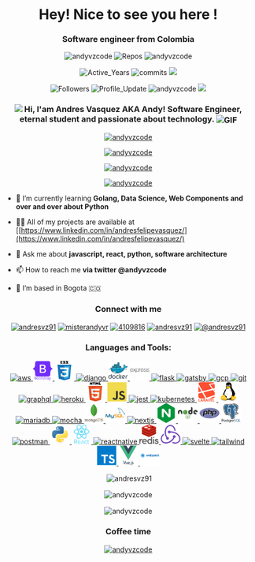 <h1 align="center">Hey! Nice to see you here !</h1>
<h3 align="center">Software engineer from Colombia</h3>


<p align="center">
  <img src="https://komarev.com/ghpvc/?username=andyvzcode" alt="andyvzcode"/>
  <img src="https://badges.pufler.dev/repos/andyvzcode" alt="Repos"/>
    <img alt="andyvzcode" src="https://badges.pufler.dev/visits/andyvzcode/andyvzcode?logo=GitHub&label=visits&color=success&logoColor=white&style=flat-square"/>
</p>
<p align="center">
  <img src="https://badges.pufler.dev/years/andyvzcode" alt="Active_Years"/>
  <img src="https://badges.pufler.dev/commits/daily/andyvzcode" alt="commits"/>
  <img src="https://img.shields.io/github/commit-activity/m/andyvzcode/andyvzcode" />
</p>
<p align="center">
  <img alt="Followers" src="https://img.shields.io/github/followers/andyvzcode?color=4C1&logo=github">
  <img alt="Profile_Update" src="https://img.shields.io/github/last-commit/andyvzcode/andyvzcode?label=Profile%20update&style=fflat-square">
  <img src="https://badges.pufler.dev/gists/andyvzcode" alt="andyvzcode"/>
  <img src="https://badges.pufler.dev/repos/andyvzcode" />
</p>

<h3 align="center"> 
    <img src="https://media.giphy.com/media/hvRJCLFzcasrR4ia7z/giphy.gif" width="21"></a> Hi, I'am Andres Vasquez AKA Andy! Software Engineer, eternal student and passionate about technology.  <img align="center" alt="GIF" width="30"  src="https://media.giphy.com/media/H6KusZ8pzxtyymblnE/giphy.gif" width="36"/>
</h3> 

<p align="center"> <a href="https://twitter.com/andyvzcode" target="blank"><img src="https://img.shields.io/twitter/follow/andyvzcode?logo=twitter&style=for-the-badge" alt="andyvzcode" /></a> </p>

<p align="center"> <a href="https://www.instagram.com/andresvz91/" target="blank"><img src="https://img.shields.io/badge/Instagram-E4405F?style=for-the-badge&logo=instagram&logoColor=white" alt="andyvzcode" /></a>

<p align="center"> <a href="https://www.facebook.com/andyvzcode" target="blank"><img src="https://img.shields.io/badge/Facebook-1877F2?style=for-the-badge&logo=facebook&logoColor=white" alt="andyvzcode" /></a>

<p align="center"> <a href="https://www.linkedin.com/in/andresfelipevasquez/" target="blank"><img src="https://img.shields.io/badge/LinkedIn-0077B5?style=for-the-badge&logo=linkedin&logoColor=white" alt="andyvzcode" /></a>

<!-- - 🔭 I’m currently working on [Ventura TRAVEL GmbH](https://www.venturatravel.org/) -->

- 🌱 I’m currently learning **Golang, Data Science, Web Components and over and over about Python**

- 👨‍💻 All of my projects are available at [[https://www.linkedin.com/in/andresfelipevasquez/](https://www.linkedin.com/in/andresfelipevasquez/)

- 💬 Ask me about **javascript, react, python, software architecture**

- 📫 How to reach me **via twitter @andyvzcode**

- 📍 I’m based in Bogota 🇨🇴

<!-- - ⚡ Fun fact **I love craft beer** -->

    
<div align="center">
<h3> Connect with me </h3> 
<p align="center">
    <a href="https://twitter.com/andyvzcode" target="blank"><img align="center" src="https://raw.githubusercontent.com/rahuldkjain/github-profile-readme-generator/master/src/images/icons/Social/twitter.svg" alt="andresvz91" height="30" width="40" /></a>
<a href="https://www.linkedin.com/in/andresfelipevasquez/" target="blank"><img align="center" src="https://raw.githubusercontent.com/rahuldkjain/github-profile-readme-generator/master/src/images/icons/Social/linked-in-alt.svg" alt="misterandyvr" height="30" width="40" /></a>
<a href="https://stackexchange.com/users/8573550/andres-vasquez" target="blank"><img align="center" src="https://raw.githubusercontent.com/rahuldkjain/github-profile-readme-generator/master/src/images/icons/Social/stack-overflow.svg" alt="4109816" height="30" width="40" /></a>
<a href="https://instagram.com/andyvzcode" target="blank"><img align="center" src="https://raw.githubusercontent.com/rahuldkjain/github-profile-readme-generator/master/src/images/icons/Social/instagram.svg" alt="andresvz91" height="30" width="40" /></a>
<a href="https://www.hackerrank.com/andresvz91" target="blank"><img align="center" src="https://raw.githubusercontent.com/rahuldkjain/github-profile-readme-generator/master/src/images/icons/Social/hackerrank.svg" alt="@andresvz91" height="30" width="40" /></a>
</p>  
    


<h3 align="center">Languages and Tools:</h3>
<p align="center"> <a href="https://aws.amazon.com" target="_blank" rel="noreferrer"> <img src="https://icongr.am/devicon/amazonwebservices-original.svg?size=148&color=currentColor" alt="aws" width="40" height="40"/> </a> <a href="https://getbootstrap.com" target="_blank" rel="noreferrer"> <img src="https://raw.githubusercontent.com/devicons/devicon/master/icons/bootstrap/bootstrap-plain-wordmark.svg" alt="bootstrap" width="40" height="40"/> </a> <a href="https://www.w3schools.com/css/" target="_blank" rel="noreferrer"> <img src="https://raw.githubusercontent.com/devicons/devicon/master/icons/css3/css3-original-wordmark.svg" alt="css3" width="40" height="40"/> </a> <a href="https://www.djangoproject.com/" target="_blank" rel="noreferrer"> <img src="https://icongr.am/devicon/django-original.svg?size=148&color=currentColor" alt="django" width="40" height="40"/> </a> <a href="https://www.docker.com/" target="_blank" rel="noreferrer"> <img src="https://raw.githubusercontent.com/devicons/devicon/master/icons/docker/docker-original-wordmark.svg" alt="docker" width="40" height="40"/> </a> <a href="https://expressjs.com" target="_blank" rel="noreferrer"> <img src="https://raw.githubusercontent.com/devicons/devicon/master/icons/express/express-original-wordmark.svg" alt="express" width="40" height="40"/> </a> <a href="https://flask.palletsprojects.com/" target="_blank" rel="noreferrer"> <img src="[https://www.vectorlogo.zone/logos/pocoo_flask/pocoo_flask-icon.svg](https://flask.palletsprojects.com/en/stable/_images/flask-horizontal.png)" alt="flask" width="40" height="40"/> </a> <a href="https://www.gatsbyjs.com/" target="_blank" rel="noreferrer"> <img src="https://www.vectorlogo.zone/logos/gatsbyjs/gatsbyjs-icon.svg" alt="gatsby" width="40" height="40"/> </a> <a href="https://cloud.google.com" target="_blank" rel="noreferrer"> <img src="https://www.vectorlogo.zone/logos/google_cloud/google_cloud-icon.svg" alt="gcp" width="40" height="40"/> </a> <a href="https://git-scm.com/" target="_blank" rel="noreferrer"> <img src="https://www.vectorlogo.zone/logos/git-scm/git-scm-icon.svg" alt="git" width="40" height="40"/> </a> <a href="https://graphql.org" target="_blank" rel="noreferrer"> <img src="https://www.vectorlogo.zone/logos/graphql/graphql-icon.svg" alt="graphql" width="40" height="40"/> </a> <a href="https://heroku.com" target="_blank" rel="noreferrer"> <img src="https://www.vectorlogo.zone/logos/heroku/heroku-icon.svg" alt="heroku" width="40" height="40"/> </a> <a href="https://www.w3.org/html/" target="_blank" rel="noreferrer"> <img src="https://raw.githubusercontent.com/devicons/devicon/master/icons/html5/html5-original-wordmark.svg" alt="html5" width="40" height="40"/> </a> <a href="https://developer.mozilla.org/en-US/docs/Web/JavaScript" target="_blank" rel="noreferrer"> <img src="https://raw.githubusercontent.com/devicons/devicon/master/icons/javascript/javascript-original.svg" alt="javascript" width="40" height="40"/> </a> <a href="https://jestjs.io" target="_blank" rel="noreferrer"> <img src="https://www.vectorlogo.zone/logos/jestjsio/jestjsio-icon.svg" alt="jest" width="40" height="40"/> </a> <a href="https://kubernetes.io" target="_blank" rel="noreferrer"> <img src="https://www.vectorlogo.zone/logos/kubernetes/kubernetes-icon.svg" alt="kubernetes" width="40" height="40"/> </a> <a href="https://laravel.com/" target="_blank" rel="noreferrer"> <img src="https://raw.githubusercontent.com/devicons/devicon/master/icons/laravel/laravel-plain-wordmark.svg" alt="laravel" width="40" height="40"/> </a> <a href="https://www.linux.org/" target="_blank" rel="noreferrer"> <img src="https://raw.githubusercontent.com/devicons/devicon/master/icons/linux/linux-original.svg" alt="linux" width="40" height="40"/> </a> <a href="https://mariadb.org/" target="_blank" rel="noreferrer"> <img src="https://www.vectorlogo.zone/logos/mariadb/mariadb-icon.svg" alt="mariadb" width="40" height="40"/> </a> <a href="https://mochajs.org" target="_blank" rel="noreferrer"> <img src="https://www.vectorlogo.zone/logos/mochajs/mochajs-icon.svg" alt="mocha" width="40" height="40"/> </a> <a href="https://www.mongodb.com/" target="_blank" rel="noreferrer"> <img src="https://raw.githubusercontent.com/devicons/devicon/master/icons/mongodb/mongodb-original-wordmark.svg" alt="mongodb" width="40" height="40"/> </a> <a href="https://www.mysql.com/" target="_blank" rel="noreferrer"> <img src="https://raw.githubusercontent.com/devicons/devicon/master/icons/mysql/mysql-original-wordmark.svg" alt="mysql" width="40" height="40"/> </a> <a href="https://nextjs.org/" target="_blank" rel="noreferrer"> <img src="https://cdn.worldvectorlogo.com/logos/nextjs-2.svg" alt="nextjs" width="40" height="40"/> </a> <a href="https://www.nginx.com" target="_blank" rel="noreferrer"> <img src="https://raw.githubusercontent.com/devicons/devicon/master/icons/nginx/nginx-original.svg" alt="nginx" width="40" height="40"/> </a> <a href="https://nodejs.org" target="_blank" rel="noreferrer"> <img src="https://raw.githubusercontent.com/devicons/devicon/master/icons/nodejs/nodejs-original-wordmark.svg" alt="nodejs" width="40" height="40"/> </a> <a href="https://www.php.net" target="_blank" rel="noreferrer"> <img src="https://raw.githubusercontent.com/devicons/devicon/master/icons/php/php-original.svg" alt="php" width="40" height="40"/> </a> <a href="https://www.postgresql.org" target="_blank" rel="noreferrer"> <img src="https://raw.githubusercontent.com/devicons/devicon/master/icons/postgresql/postgresql-original-wordmark.svg" alt="postgresql" width="40" height="40"/> </a> <a href="https://postman.com" target="_blank" rel="noreferrer"> <img src="https://www.vectorlogo.zone/logos/getpostman/getpostman-icon.svg" alt="postman" width="40" height="40"/> </a>  </a> <a href="https://www.python.org" target="_blank" rel="noreferrer"> <img src="https://raw.githubusercontent.com/devicons/devicon/master/icons/python/python-original.svg" alt="python" width="40" height="40"/> </a> <a href="https://reactjs.org/" target="_blank" rel="noreferrer"> <img src="https://raw.githubusercontent.com/devicons/devicon/master/icons/react/react-original-wordmark.svg" alt="react" width="40" height="40"/> </a> <a href="https://reactnative.dev/" target="_blank" rel="noreferrer"> <img src="https://reactnative.dev/img/header_logo.svg" alt="reactnative" width="40" height="40"/> </a> <a href="https://redis.io" target="_blank" rel="noreferrer"> <img src="https://raw.githubusercontent.com/devicons/devicon/master/icons/redis/redis-original-wordmark.svg" alt="redis" width="40" height="40"/> </a> <a href="https://redux.js.org" target="_blank" rel="noreferrer"> <img src="https://raw.githubusercontent.com/devicons/devicon/master/icons/redux/redux-original.svg" alt="redux" width="40" height="40"/> </a>  <a href="https://svelte.dev" target="_blank" rel="noreferrer"> <img src="https://icongr.am/devicon/go-original.svg?size=148&color=currentColor" alt="svelte" width="40" height="40"/> </a> <a href="https://tailwindcss.com/" target="_blank" rel="noreferrer"> <img src="https://www.vectorlogo.zone/logos/tailwindcss/tailwindcss-icon.svg" alt="tailwind" width="40" height="40"/> </a> <a href="https://www.typescriptlang.org/" target="_blank" rel="noreferrer"> <img src="https://raw.githubusercontent.com/devicons/devicon/master/icons/typescript/typescript-original.svg" alt="typescript" width="40" height="40"/> </a> <a href="https://vuejs.org/" target="_blank" rel="noreferrer"> <img src="https://raw.githubusercontent.com/devicons/devicon/master/icons/vuejs/vuejs-original-wordmark.svg" alt="vuejs" width="40" height="40"/> </a> <a href="https://webpack.js.org" target="_blank" rel="noreferrer"> <img src="https://raw.githubusercontent.com/devicons/devicon/d00d0969292a6569d45b06d3f350f463a0107b0d/icons/webpack/webpack-original-wordmark.svg" alt="webpack" width="40" height="40"/> </a>



<center>
<p>&nbsp;<img align="center" src="https://github-readme-stats.vercel.app/api/top-langs?username=andyvzcode&show_icons=true&locale=en&layout=compact" alt="andresvz91" /></p>
<p><img align="center" src="https://github-readme-streak-stats.herokuapp.com/?user=andyvzcode&" alt="andyvzcode" /></p>
<p><img align="center" src="https://github-readme-stats.vercel.app/api?username=andyvzcode&show_icons=true&locale=en&theme=radical" alt="andyvzcode" /></p>
</center>
<center>
<h3 align="center">Coffee time </h3>
<p  align="center"><a align="center" href="https://www.buymeacoffee.com/andyvzcode"> <img align="center" src="https://cdn.buymeacoffee.com/buttons/v2/default-yellow.png" height="50" width="210" alt="andyvzcode" /></a></p>
</center>
<!-- ### Blogs posts -->

<!-- BLOG-POST-LIST:START -->
<!-- BLOG-POST-LIST:END -->
